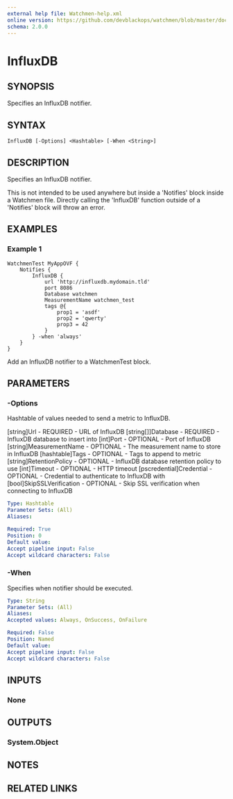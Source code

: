 ```yaml
---
external help file: Watchmen-help.xml
online version: https://github.com/devblackops/watchmen/blob/master/docs/functions/Help-InfluxDB.md
schema: 2.0.0
---
```


# InfluxDB
## SYNOPSIS
Specifies an InfluxDB notifier.

## SYNTAX

```
InfluxDB [-Options] <Hashtable> [-When <String>]
```

## DESCRIPTION
Specifies an InfluxDB notifier.

This is not intended to be used anywhere but inside a 'Notifies' block inside a Watchmen file. Directly calling the 'InfluxDB' function outside of a
'Notifies' block will throw an error.

## EXAMPLES

### Example 1
```
WatchmenTest MyAppOVF {
    Notifies {
        InfluxDB {
            url 'http://influxdb.mydomain.tld'
            port 8086
            Database watchmen
            MeasurementName watchmen_test
            tags @{
                prop1 = 'asdf'
                prop2 = 'qwerty'
                prop3 = 42
            }
        } -when 'always'
    }
}
```

Add an InfluxDB notifier to a WatchmenTest block.

## PARAMETERS

### -Options
Hashtable of values needed to send a metric to InfluxDB.

[string]Url                 - REQUIRED - URL of InfluxDB
[string[]]Database          - REQUIRED - InfluxDB database to insert into
[int]Port                   - OPTIONAL - Port of InfluxDB
[string]MeasurementName     - OPTIONAL - The measurement name to store in InfluxDB
[hashtable]Tags             - OPTIONAL - Tags to append to metric
[string]RetentionPolicy     - OPTIONAL - InfluxDB database retention policy to use
[int]Timeout                - OPTIONAL - HTTP timeout
[pscredential]Credential    - OPTIONAL - Credential to authenticate to InfluxDB with
[bool]SkipSSLVerification   - OPTIONAL - Skip SSL verification when connecting to InfluxDB

```yaml
Type: Hashtable
Parameter Sets: (All)
Aliases:

Required: True
Position: 0
Default value:
Accept pipeline input: False
Accept wildcard characters: False
```

### -When
Specifies when notifier should be executed.

```yaml
Type: String
Parameter Sets: (All)
Aliases:
Accepted values: Always, OnSuccess, OnFailure

Required: False
Position: Named
Default value:
Accept pipeline input: False
Accept wildcard characters: False
```

## INPUTS

### None


## OUTPUTS

### System.Object

## NOTES

## RELATED LINKS

